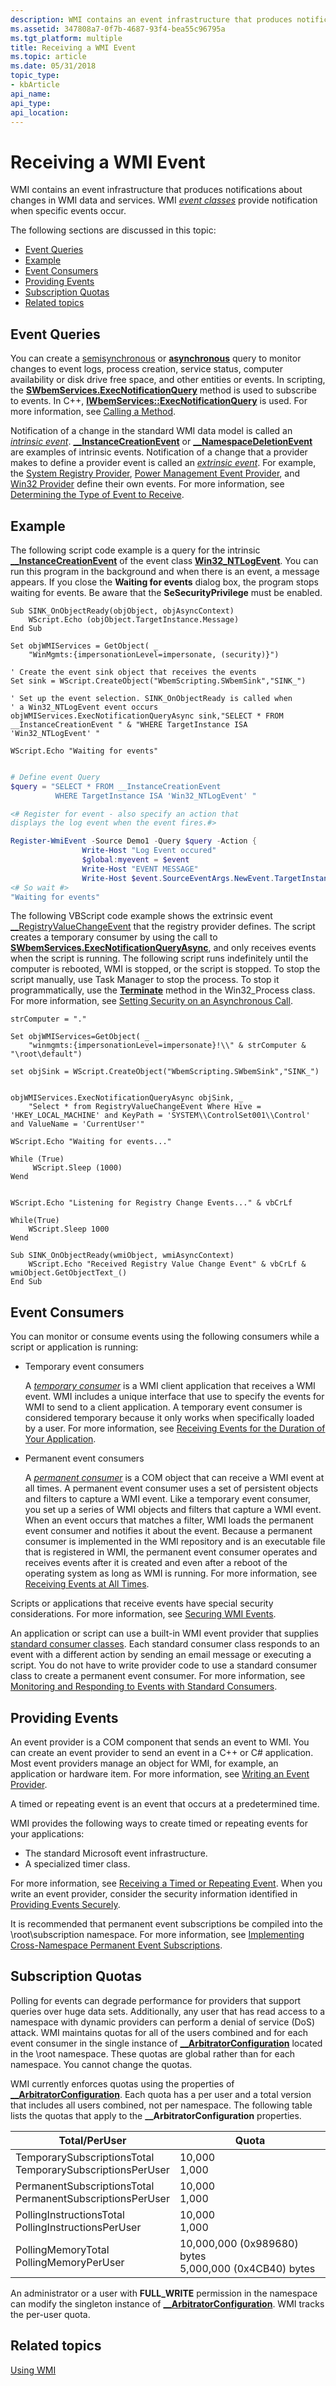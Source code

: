 ```yaml
---
description: WMI contains an event infrastructure that produces notifications about changes in WMI data and services. WMI event classes provide notification when specific events occur.
ms.assetid: 347808a7-0f7b-4687-93f4-bea55c96795a
ms.tgt_platform: multiple
title: Receiving a WMI Event
ms.topic: article
ms.date: 05/31/2018
topic_type: 
- kbArticle
api_name: 
api_type: 
api_location: 
---
```


# Receiving a WMI Event

WMI contains an event infrastructure that produces notifications about changes in WMI data and services. WMI [*event classes*](gloss-e.md) provide notification when specific events occur.

The following sections are discussed in this topic:

-   [Event Queries](#event-queries)
-   [Example](#example)
-   [Event Consumers](#event-consumers)
-   [Providing Events](#providing-events)
-   [Subscription Quotas](#subscription-quotas)
-   [Related topics](#related-topics)

## Event Queries

You can create a [semisynchronous](receiving-synchronous-and-semisynchronous-event-notifications.md) or [**asynchronous**](receiving-asynchronous-event-notifications.md) query to monitor changes to event logs, process creation, service status, computer availability or disk drive free space, and other entities or events. In scripting, the [**SWbemServices.ExecNotificationQuery**](swbemservices-execnotificationquery.md) method is used to subscribe to events. In C++, [**IWbemServices::ExecNotificationQuery**](/windows/desktop/api/WbemCli/nf-wbemcli-iwbemservices-execnotificationquery) is used. For more information, see [Calling a Method](calling-a-method.md).

Notification of a change in the standard WMI data model is called an [*intrinsic event*](gloss-i.md). [**\_\_InstanceCreationEvent**](--instancecreationevent.md) or [**\_\_NamespaceDeletionEvent**](--namespacedeletionevent.md) are examples of intrinsic events. Notification of a change that a provider makes to define a provider event is called an [*extrinsic event*](gloss-e.md). For example, the [System Registry Provider](/previous-versions/windows/desktop/regprov/system-registry-provider), [Power Management Event Provider](/windows/desktop/CIMWin32Prov/power-management-event-provider), and [Win32 Provider](/windows/desktop/CIMWin32Prov/win32-provider) define their own events. For more information, see [Determining the Type of Event to Receive](determining-the-type-of-event-to-receive.md).

## Example

The following script code example is a query for the intrinsic [**\_\_InstanceCreationEvent**](--instancecreationevent.md) of the event class [**Win32\_NTLogEvent**](/previous-versions/windows/desktop/eventlogprov/win32-ntlogevent). You can run this program in the background and when there is an event, a message appears. If you close the **Waiting for events** dialog box, the program stops waiting for events. Be aware that the **SeSecurityPrivilege** must be enabled.


```VB
Sub SINK_OnObjectReady(objObject, objAsyncContext)
    WScript.Echo (objObject.TargetInstance.Message)
End Sub

Set objWMIServices = GetObject( _
    "WinMgmts:{impersonationLevel=impersonate, (security)}") 

' Create the event sink object that receives the events
Set sink = WScript.CreateObject("WbemScripting.SWbemSink","SINK_")
 
' Set up the event selection. SINK_OnObjectReady is called when
' a Win32_NTLogEvent event occurs
objWMIServices.ExecNotificationQueryAsync sink,"SELECT * FROM __InstanceCreationEvent " & "WHERE TargetInstance ISA 'Win32_NTLogEvent' "

WScript.Echo "Waiting for events"
```


```PowerShell

# Define event Query
$query = "SELECT * FROM __InstanceCreationEvent 
          WHERE TargetInstance ISA 'Win32_NTLogEvent' "

<# Register for event - also specify an action that
displays the log event when the event fires.#>

Register-WmiEvent -Source Demo1 -Query $query -Action {
                Write-Host "Log Event occured"
                $global:myevent = $event
                Write-Host "EVENT MESSAGE"
                Write-Host $event.SourceEventArgs.NewEvent.TargetInstance.Message}
<# So wait #>
"Waiting for events"
```





The following VBScript code example shows the extrinsic event [\_\_RegistryValueChangeEvent](registering-for-system-registry-events.md) that the registry provider defines. The script creates a temporary consumer by using the call to [**SWbemServices.ExecNotificationQueryAsync**](swbemservices-execnotificationqueryasync.md), and only receives events when the script is running. The following script runs indefinitely until the computer is rebooted, WMI is stopped, or the script is stopped. To stop the script manually, use Task Manager to stop the process. To stop it programmatically, use the [**Terminate**](/windows/desktop/CIMWin32Prov/terminate-method-in-class-win32-process) method in the Win32\_Process class. For more information, see [Setting Security on an Asynchronous Call](setting-security-on-an-asynchronous-call.md).


```VB
strComputer = "."

Set objWMIServices=GetObject( _
    "winmgmts:{impersonationLevel=impersonate}!\\" & strComputer & "\root\default")

set objSink = WScript.CreateObject("WbemScripting.SWbemSink","SINK_")


objWMIServices.ExecNotificationQueryAsync objSink, _
    "Select * from RegistryValueChangeEvent Where Hive = 'HKEY_LOCAL_MACHINE' and KeyPath = 'SYSTEM\\ControlSet001\\Control' and ValueName = 'CurrentUser'"

WScript.Echo "Waiting for events..."

While (True) 
     WScript.Sleep (1000)
Wend

 
WScript.Echo "Listening for Registry Change Events..." & vbCrLf 

While(True) 
    WScript.Sleep 1000 
Wend 

Sub SINK_OnObjectReady(wmiObject, wmiAsyncContext) 
    WScript.Echo "Received Registry Value Change Event" & vbCrLf & wmiObject.GetObjectText_() 
End Sub
```



## Event Consumers

You can monitor or consume events using the following consumers while a script or application is running:

-   Temporary event consumers

    A [*temporary consumer*](gloss-t.md) is a WMI client application that receives a WMI event. WMI includes a unique interface that use to specify the events for WMI to send to a client application. A temporary event consumer is considered temporary because it only works when specifically loaded by a user. For more information, see [Receiving Events for the Duration of Your Application](receiving-events-for-the-duration-of-your-application.md).

-   Permanent event consumers

    A [*permanent consumer*](gloss-p.md) is a COM object that can receive a WMI event at all times. A permanent event consumer uses a set of persistent objects and filters to capture a WMI event. Like a temporary event consumer, you set up a series of WMI objects and filters that capture a WMI event. When an event occurs that matches a filter, WMI loads the permanent event consumer and notifies it about the event. Because a permanent consumer is implemented in the WMI repository and is an executable file that is registered in WMI, the permanent event consumer operates and receives events after it is created and even after a reboot of the operating system as long as WMI is running. For more information, see [Receiving Events at All Times](receiving-events-at-all-times.md).

Scripts or applications that receive events have special security considerations. For more information, see [Securing WMI Events](securing-wmi-events.md).

An application or script can use a built-in WMI event provider that supplies [standard consumer classes](standard-consumer-classes.md). Each standard consumer class responds to an event with a different action by sending an email message or executing a script. You do not have to write provider code to use a standard consumer class to create a permanent event consumer. For more information, see [Monitoring and Responding to Events with Standard Consumers](monitoring-and-responding-to-events-with-standard-consumers.md).

## Providing Events

An event provider is a COM component that sends an event to WMI. You can create an event provider to send an event in a C++ or C# application. Most event providers manage an object for WMI, for example, an application or hardware item. For more information, see [Writing an Event Provider](writing-an-event-provider.md).

A timed or repeating event is an event that occurs at a predetermined time.

WMI provides the following ways to create timed or repeating events for your applications:

-   The standard Microsoft event infrastructure.
-   A specialized timer class.

For more information, see [Receiving a Timed or Repeating Event](receiving-a-timed-or-repeating-event.md). When you write an event provider, consider the security information identified in [Providing Events Securely](providing-events-securely.md).

It is recommended that permanent event subscriptions be compiled into the \\root\\subscription namespace. For more information, see [Implementing Cross-Namespace Permanent Event Subscriptions](implementing-cross-namespace-permanent-event-subscriptions.md).

## Subscription Quotas

Polling for events can degrade performance for providers that support queries over huge data sets. Additionally, any user that has read access to a namespace with dynamic providers can perform a denial of service (DoS) attack. WMI maintains quotas for all of the users combined and for each event consumer in the single instance of [**\_\_ArbitratorConfiguration**](--arbitratorconfiguration.md) located in the \\root namespace. These quotas are global rather than for each namespace. You cannot change the quotas.

WMI currently enforces quotas using the properties of [**\_\_ArbitratorConfiguration**](--arbitratorconfiguration.md). Each quota has a per user and a total version that includes all users combined, not per namespace. The following table lists the quotas that apply to the **\_\_ArbitratorConfiguration** properties.



| Total/PerUser                                                                   | Quota                                                                       |
|---------------------------------------------------------------------------------|-----------------------------------------------------------------------------|
| TemporarySubscriptionsTotal<br/> TemporarySubscriptionsPerUser<br/> | 10,000<br/> 1,000<br/>                                          |
| PermanentSubscriptionsTotal<br/> PermanentSubscriptionsPerUser<br/> | 10,000<br/> 1,000<br/>                                          |
| PollingInstructionsTotal<br/> PollingInstructionsPerUser<br/>       | 10,000<br/> 1,000<br/>                                          |
| PollingMemoryTotal<br/> PollingMemoryPerUser<br/>                   | 10,000,000 (0x989680) bytes<br/> 5,000,000 (0x4CB40) bytes<br/> |



 

An administrator or a user with **FULL\_WRITE** permission in the namespace can modify the singleton instance of [**\_\_ArbitratorConfiguration**](--arbitratorconfiguration.md). WMI tracks the per-user quota.

## Related topics

<dl> <dt>

[Using WMI](using-wmi.md)
</dt> </dl>

 


